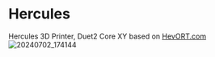 # Hercules
Hercules 3D Printer, Duet2 Core XY based on [HevORT.com](https://www.facebook.com/groups/hevort)
![20240702_174144](https://github.com/369Martin369/Hercules/assets/26202033/af4524b1-5dec-4ad1-9a95-e7d688cc0d68)
